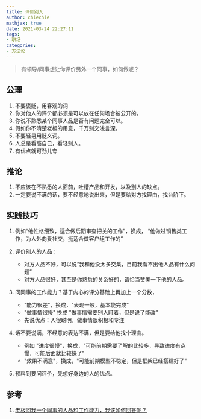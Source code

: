 ```yaml
---
title: 评价别人
author: chiechie
mathjax: true
date: 2021-03-24 22:27:11
tags:
- 职场
categories:
- 方法论
---
```


> 有领导/同事想让你评价另外一个同事，如何做呢？

## 公理

1. 不要褒贬，用客观的词
2. 你对他人的评价都必须是可以放在任何场合被公开的。
3. 你说不熟悉某个同事人品是否有问题完全可以。
4. 假如你不清楚老板的用意，千万别交浅言深。
5. 不要轻易用贬义词。
6. 人总是看高自己，看轻别人。
7. 有优点就可劲儿夸


## 推论

1. 不应该在不熟悉的人面前，吐槽产品和开发，以及别人的缺点。
2. 一定要说不满的话，要不经意地说出来，但是要给对方找理由，找台阶下。

## 实践技巧

1. 例如“他性格细致，适合做后期审查把关的工作”，换成，
“他做过销售类工作，为人外向爱社交，挺适合做客户组工作的”

2. 评价别人的人品：
   
   - 对方人品不好，可以说“我和他没太多交集，目前我看不出他人品有什么问题”
   - 对方人品很好，甚至是你熟悉的关系好的，请恰当赞美一下他的人品。

3. 问同事的工作能力？基于内心的评分基础上再加上一个分数，
 
    - "能力很差"，换成，"表现一般，基本能完成"
    - "做事情很慢" 换成 "做事情需要别人盯着，但是说了能改"
    - 先说优点：人很聪明，做事情很积极和专注
   
4. 话不要说满，不经意的表达不满，但是要给他找个理由。

   - 例如 "进度很慢"，换成，"可能前期需要了解的比较多，导致进度有点慢，可能后面就比较快了"
   - "效果不满意"，换成，"可能前期模型不稳定，但是框架已经搭建好了"

5. 预料到要问评价，先想好身边的人的优点。


## 参考
1. [老板问我一个同事的人品和工作能力，我该如何回答呢？](https://www.zhihu.com/question/28649742)